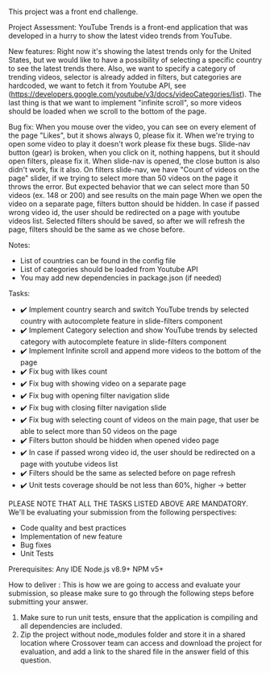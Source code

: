 This project was a front end challenge.

Project Assessment:
YouTube Trends is a front-end application that was developed in a hurry to show the latest video trends from YouTube.

New features:
Right now it's showing the latest trends only for the United States, but we would like to have a possibility of selecting a specific country to see the latest trends there. Also, we want to specify a category of trending videos, selector is already added in filters, but categories are hardcoded, we want to fetch it from Youtube API, see (https://developers.google.com/youtube/v3/docs/videoCategories/list). The last thing is that we want to implement "infinite scroll", so more videos should be loaded when we scroll to the bottom of the page.

Bug fix:
When you mouse over the video, you can see on every element of the page "Likes", but it shows always 0, please fix it.
When we're trying to open some video to play it doesn't work please fix these bugs.
Slide-nav button (gear) is broken, when you click on it, nothing happens, but it should open filters, please fix it.
When slide-nav is opened, the close button is also didn't work, fix it also.
On filters slide-nav, we have "Count of videos on the page" slider, if we trying to select more than 50 videos on the page it throws the error. But expected behavior that we can select more than 50 videos (ex. 148 or 200) and see results on the main page
When we open the video on a separate page, filters button should be hidden.
In case if passed wrong video id, the user should be redirected on a page with youtube videos list.
Selected filters should be saved, so after we will refresh the page, filters should be the same as we chose before.

Notes:
* List of countries can be found in the config file
* List of categories should be loaded from Youtube API
* You may add new dependencies in package.json (if needed)

Tasks:
* ✔️ Implement country search and switch YouTube trends by selected country with autocomplete feature in slide-filters component
* ✔️ Implement Category selection and show YouTube trends by selected category with autocomplete feature in slide-filters component
* ✔️ Implement Infinite scroll and append more videos to the bottom of the page
* ✔️ Fix bug with likes count
* ✔️ Fix bug with showing video on a separate page
* ✔️ Fix bug with opening filter navigation slide
* ✔️ Fix bug with closing filter navigation slide
* ✔️ Fix bug with selecting count of videos on the main page, that user be able to select more than 50 videos on the page
* ✔️ Filters button should be hidden when opened video page
* ✔️ In case if passed wrong video id, the user should be redirected on a page with youtube videos list
* ✔️ Filters should be the same as selected before on page refresh
* ✔️ Unit tests coverage should be not less than 60%, higher -> better

PLEASE NOTE THAT ALL THE TASKS LISTED ABOVE ARE MANDATORY. We'll be evaluating your submission from the following perspectives:
* Code quality and best practices
* Implementation of new feature
* Bug fixes
* Unit Tests

Prerequisites:
Any IDE
Node.js v8.9+
NPM v5+

How to deliver :
This is how we are going to access and evaluate your submission, so please make sure to go through the following steps before submitting your answer.

1) Make sure to run unit tests, ensure that the application is compiling and all dependencies are included.
2) Zip the project without node_modules folder and store it in a shared location where Crossover team can access and download the project for evaluation, and add a link to the shared file in the answer field of this question.

